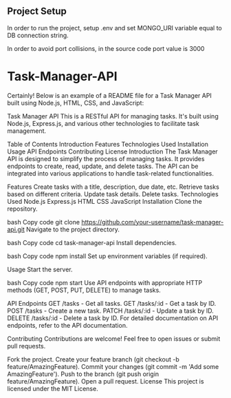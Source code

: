 ## Project Setup

In order to run the project, setup .env and set MONGO_URI variable equal to DB connection string.

In order to avoid port collisions, in the source code port value is 3000
# Task-Manager-API

Certainly! Below is an example of a README file for a Task Manager API built using Node.js, HTML, CSS, and JavaScript:

Task Manager API
This is a RESTful API for managing tasks. It's built using Node.js, Express.js, and various other technologies to facilitate task management.

Table of Contents
Introduction
Features
Technologies Used
Installation
Usage
API Endpoints
Contributing
License
Introduction
The Task Manager API is designed to simplify the process of managing tasks. It provides endpoints to create, read, update, and delete tasks. The API can be integrated into various applications to handle task-related functionalities.

Features
Create tasks with a title, description, due date, etc.
Retrieve tasks based on different criteria.
Update task details.
Delete tasks.
Technologies Used
Node.js
Express.js
HTML
CSS
JavaScript
Installation
Clone the repository.

bash
Copy code
git clone https://github.com/your-username/task-manager-api.git
Navigate to the project directory.

bash
Copy code
cd task-manager-api
Install dependencies.

bash
Copy code
npm install
Set up environment variables (if required).

Usage
Start the server.

bash
Copy code
npm start
Use API endpoints with appropriate HTTP methods (GET, POST, PUT, DELETE) to manage tasks.

API Endpoints
GET /tasks - Get all tasks.
GET /tasks/:id - Get a task by ID.
POST /tasks - Create a new task.
PATCH /tasks/:id - Update a task by ID.
DELETE /tasks/:id - Delete a task by ID.
For detailed documentation on API endpoints, refer to the API documentation.

Contributing
Contributions are welcome! Feel free to open issues or submit pull requests.

Fork the project.
Create your feature branch (git checkout -b feature/AmazingFeature).
Commit your changes (git commit -m 'Add some AmazingFeature').
Push to the branch (git push origin feature/AmazingFeature).
Open a pull request.
License
This project is licensed under the MIT License.
